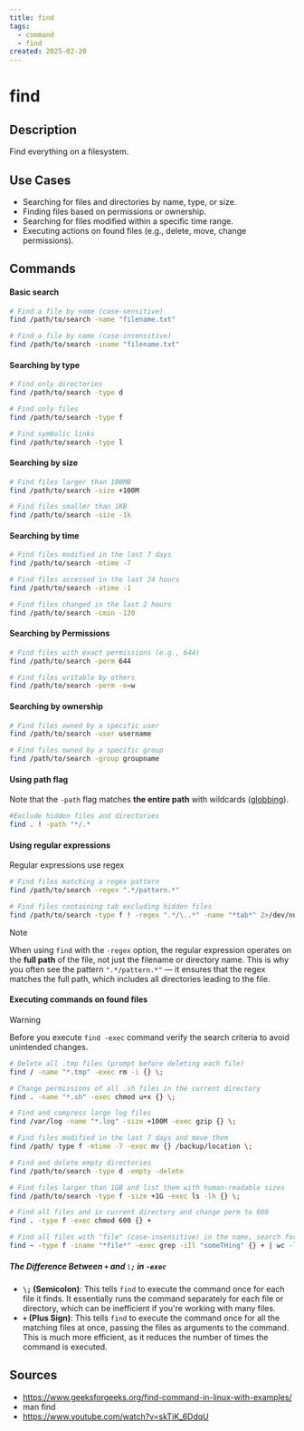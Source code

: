 ```yaml
---
title: find
tags:
  - command
  - find
created: 2025-02-20
---
```


# find

## Description
Find everything on a filesystem.
## Use Cases
- Searching for files and directories by name, type, or size.
- Finding files based on permissions or ownership.
- Searching for files modified within a specific time range.
- Executing actions on found files (e.g., delete, move, change permissions).
## Commands
#### Basic search
```bash
# Find a file by name (case-sensitive)
find /path/to/search -name "filename.txt"

# Find a file by name (case-insensitive)
find /path/to/search -iname "filename.txt"


```

#### Searching by type
```bash
# Find only directories
find /path/to/search -type d

# Find only files
find /path/to/search -type f

# Find symbolic links
find /path/to/search -type l
```

#### Searching by size

```bash
# Find files larger than 100MB
find /path/to/search -size +100M

# Find files smaller than 1KB
find /path/to/search -size -1k
```

#### Searching by time

```bash
# Find files modified in the last 7 days
find /path/to/search -mtime -7

# Find files accessed in the last 24 hours
find /path/to/search -atime -1

# Find files changed in the last 2 hours
find /path/to/search -cmin -120
```

#### Searching by Permissions

```bash
# Find files with exact permissions (e.g., 644)
find /path/to/search -perm 644

# Find files writable by others
find /path/to/search -perm -o=w
```

#### Searching by ownership

```bash
# Find files owned by a specific user
find /path/to/search -user username

# Find files owned by a specific group
find /path/to/search -group groupname
```

#### Using path flag
Note that the `-path` flag matches **the entire path** with wildcards ([globbing](https://en.wikipedia.org/wiki/Glob_(programming))).

```bash
#Exclude hidden files and directories
find . ! -path "*/.*

```

#### Using regular expressions
Regular expressions use regex

```bash
# Find files matching a regex pattern
find /path/to/search -regex ".*/pattern.*"

# Find files containing tab excluding hidden files
find /path/to/search -type f ! -regex ".*/\..*" -name "*tab*" 2>/dev/null
```

> [!NOTE]
> When using `find` with the `-regex` option, the regular expression operates on the **full path** of the file, not just the filename or directory name. This is why you often see the pattern `".*/pattern.*"` — it ensures that the regex matches the full path, which includes all directories leading to the file.

#### Executing commands on found files
> [!Warning]
> Before you execute `find -exec` command verify the search criteria to avoid unintended changes.


```bash
# Delete all .tmp files (prompt before deleting each file)
find / -name "*.tmp" -exec rm -i {} \;

# Change permissions of all .sh files in the current directory
find . -name "*.sh" -exec chmod u+x {} \;

# Find and compress large log files
find /var/log -name "*.log" -size +100M -exec gzip {} \;

# Find files modified in the last 7 days and move them
find /path/ type f -mtime -7 -exec mv {} /backup/location \;

# Find and delete empty directories
find /path/to/search -type d -empty -delete

# Find files larger than 1GB and list them with human-readable sizes
find /path/to/search -type f -size +1G -exec ls -lh {} \;

# Find all files and in current directory and change perm to 600
find . -type f -exec chmod 600 {} +

# Find all files with "file" (case-insensitive) in the name, search for "someTHing" (case-insensitive), and count them
find ~ -type f -iname "*file*" -exec grep -iIl "someTHing" {} + | wc -l
```

##### The Difference Between `+` and `\;` in `-exec`
- **`\;` (Semicolon)**: This tells `find` to execute the command once for each file it finds. It essentially runs the command separately for each file or directory, which can be inefficient if you're working with many files.
- **`+` (Plus Sign)**: This tells `find` to execute the command once for all the matching files at once, passing the files as arguments to the command. This is much more efficient, as it reduces the number of times the command is executed.

## Sources
- https://www.geeksforgeeks.org/find-command-in-linux-with-examples/
- man find
- https://www.youtube.com/watch?v=skTiK_6DdqU
